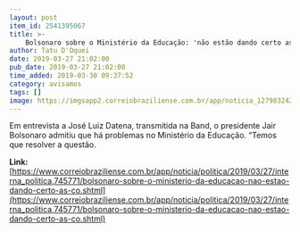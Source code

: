 ```yaml
---
layout: post
item_id: 2541395067
title: >-
    Bolsonaro sobre o Ministério da Educação: 'não estão dando certo as coisas'
author: Tatu D'Oquei
date: 2019-03-27 21:02:00
pub_date: 2019-03-27 21:02:00
time_added: 2019-03-30 09:37:52
category: avisamos
tags: []
image: https://imgsapp2.correiobraziliense.com.br/app/noticia_127983242361/2019/03/27/745771/20190327180205633475u.jpg
---
```


Em entrevista a José Luiz Datena, transmitida na Band, o presidente Jair Bolsonaro admitiu que há problemas no Ministério da Educação. “Temos que resolver a questão.

**Link:** [https://www.correiobraziliense.com.br/app/noticia/politica/2019/03/27/interna_politica,745771/bolsonaro-sobre-o-ministerio-da-educacao-nao-estao-dando-certo-as-co.shtml](https://www.correiobraziliense.com.br/app/noticia/politica/2019/03/27/interna_politica,745771/bolsonaro-sobre-o-ministerio-da-educacao-nao-estao-dando-certo-as-co.shtml)

